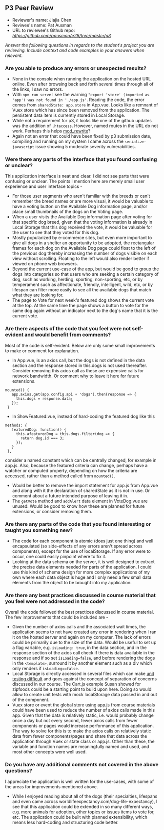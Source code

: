 ## P3 Peer Review

+ Reviewer's name: Jiajia Chen
+ Reviwee's name: Pat Ausman
+ URL to reviewee's Github repo: *https://github.com/pausman/e28/tree/master/p3*

*Answer the following questions in regards to the student's project you are reviewing. Include context and code examples in your answers when relevant.*


### Are you able to produce any errors or unexpected results?
+ None in the console when running the application on the hosted URL online. Even after browsing back and forth several times through all of the links, I saw no errors.
+ With ```npm run serve``` I see the warning ```"export 'store' (imported as 'app') was not found in './app.js'```. Reading the code, the error comes from ```sharedState: app.store``` in App.vue. Looks like a remnant of  Vuex store which has since been removed from the application. The persistent data item is currently stored in Local Storage.
+ While not a requirement for p3, it looks like one of the github updates was the addition of ```.htaccess```. However, named routes in the URL do not work. Perhaps this helps [mod_rewrite](https://github.com/susanBuck/e28-fall19/issues/147)?
+ Again not an error that could have been fixed by p3 submission date, compiling and running on my system I came across the ```serialize-javascript``` issue showing 5 moderate severity vulnerabilities.

### Were there any parts of the interface that you found confusing or unclear?
This application interface is neat and clear. I did not see parts that were confusing or unclear. The points I mention here are merely small user experience and user interface topics -
+ For those user segments who aren't familiar with the breeds or can't remember the breed names or are more visual, it would be valuable to have a voting button on the Available Dog information page, and/or place small thumbnails of the dogs on the Voting page.
+ When a user visits the Available Dog information page after voting for that specific dog breed, given that the voting information is already in Local Storage that this dog received the vote, it would be valuable for the user to see that they voted for this dog.
+ Mostly popularized by e-commerce sites, but even more important to give all dogs in a shelter an opportunity to be adopted, the rectangular frames for each dog on the Available Dog page could float to the left of the previous dog thereby increasing the number of dogs visible on each view without scrolling. Floating to the left would also render better if viewed on phone web browsers.
+ Beyond the current use-case of the app, but would be good to group the dogs into categories so that users who are seeking a certain category of dog, such as working, herding, sporting, non-sporting, etc, or by temperament such as affectionate, friendly, intelligent, wild, etc, or by lifespan can filter more easily to see all the available dogs that match what they are looking for.
+ The page to Vote for next week's featured dog shows the current vote at the top. At the same time the page shows a button to vote for the same dog again without an indicator next to the dog's name that it is the current vote.

### Are there aspects of the code that you feel were not self-evident and would benefit from comments?
Most of the code is self-evident. Below are only some small improvements to make or comment for explanation.
+ In App.vue, is an axios call, but the dogs is not defined in the data section and the response stored in this.dogs is not used thereafter. Consider removing this axios call as these are expensive calls for network bandwidth. Or comment why to leave it here for future extensions.
```
mounted() {
   app.axios.get(app.config.api + 'dogs').then(response => {
     this.dogs = response.data;
   });
 }
```
+ In ShowFeatured.vue, instead of hard-coding the featured dog like this
```
methods: {
   featuredDog: function() {
     this.afeaturedDog = this.dogs.filter(dog => {
       return dog.id === 3;
     });
   }
 },
 ```
consider a named constant which can be centrally changed, for example in app.js. Also, because the featured criteria can change, perhaps have a watcher or computed property, depending on how the criteria are accessed, rather than a method called from ```mounted()```.
+ Would be better to remove the import statement for app.js from App.vue and along with it the declaration of sharedState as it is not in use. Or comment about a future intended purpose of leaving it in.
+ The ```getVote``` method and ```addAlert``` data element in VoteDog.vue are unused. Would be good to know how these are planned for future extensions, or consider removing them.


### Are there any parts of the code that you found interesting or taught you something new?
+ The code for each component is atomic (does just one thing) and well encapsulated (so side-effects of any errors aren't spread across components), except for the use of localStorage. If any error were to occur, one could easily pinpoint where to fix it.
+ Looking at the data schema on the server, it is well designed to extract the precise data elements needed for parts of the application. I could use this kind of schema design for more complex applications of my own where each data object is huge and I only need a few small data elements from the object to be brought into my application.


### Are there any best practices discussed in course material that you feel were not addressed in the code?
Overall the code followed the best practices discussed in course material. The few improvements that could be included are -
+ Given the number of axios calls and the associated wait times, the application seems to not have created any error in rendering when I ran it on the hosted server and again on my computer. The lack of errors could be primarily due to the size of the data. Would be useful to set up a flag variable, e.g. ```isLoading: true```, in the data section, and in the response section of the axios call check if there is data available in the response and if so set ```isLoading=false```, and before rendering the dogs in the ```<template>```, surround it by another element such as a div which only renders if ```isLoading==false```.
+ Local Storage is directly accessed in several files which can make [unit testing difficult](https://github.com/susanBuck/e28-fall19/issues/157) and goes against the concept of separation of concerns discussed in our course. The Cart.js example Susan showed for zipfoods could be a starting point to build upon here. Doing so would allow to create unit tests with mock localStorage data passed in and out of the component.
+ Vuex store or event the global store using app.js from course materials could have been used to reduce the number of axios calls made in this app. Given that the data is relatively static, i.e. would probably change once a day but not every second, fewer axios calls from fewer components or pages would increase performance of this application. The way to solve for this is to make the axios calls on relatively static data from fewer components/pages and share that data across the application through Vuex or state class or app.js.
Other than these, the variable and function names are meaningfully named and used, and most other concepts were well used.


### Do you have any additional comments not covered in the above questions?
I appreciate the application is well written for the use-cases, with some of the areas for improvements mentioned above.
+ While I enjoyed reading about all of the dogs (their specialties, lifespans and even came across worldlifeexpectancy.com/dog-life-expectancy), I see that this application could be extended in so many different ways, e.g. more animals for adoption, other topics or issues items to vote for, etc. The application could be built with planned extensibility, which means less hard-coding and structuring code better.
